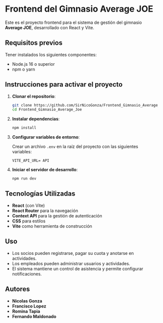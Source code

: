 # Frontend del Gimnasio Average JOE

Este es el proyecto frontend para el sistema de gestión del gimnasio **Average JOE**, desarrollado con React y Vite.

## Requisitos previos

Tener instalados los siguientes componentes:

- Node.js 16 o superior
- npm o yarn

## Instrucciones para activar el proyecto

1. **Clonar el repositorio**:

   ```bash
   git clone https://github.com/SirNicoGonza/Frontend_Gimnasio_Average_Joe.git
   cd Frontend_Gimnasio_Average_Joe
   ```

2. **Instalar dependencias**:

   ```bash
   npm install
   ```

3. **Configurar variables de entorno**:

   Crear un archivo `.env` en la raíz del proyecto con las siguientes variables:

   ```env
   VITE_API_URL= API
   ```

4. **Iniciar el servidor de desarrollo**:

   ```bash
   npm run dev
   ```

## Tecnologías Utilizadas

- **React** (con Vite)
- **React Router** para la navegación
- **Context API** para la gestión de autenticación
- **CSS** para estilos
- **Vite** como herramienta de construcción


## Uso

- Los socios pueden registrarse, pagar su cuota y anotarse en actividades.
- Los empleados pueden administrar usuarios y actividades.
- El sistema mantiene un control de asistencia y permite configurar notificaciones.

## Autores

- **Nicolas Gonza**
- **Francisco Lopez**
- **Romina Tapia**
- **Fernando Maldonado**

